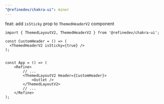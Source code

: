 ```yaml
---
"@refinedev/chakra-ui": minor
---
```


feat: add `isSticky` prop to `ThemedHeaderV2` component

```tsx
import { ThemedLayoutV2, ThemedHeaderV2 } from '@refinedev/chakra-ui';

const CustomHeader = () => (
  <ThemedHeaderV2 isSticky={true} />
);


const App = () => (
    <Refine>
        // ...
        <ThemedLayoutV2 Header={CustomHeader}>
            <Outlet />
        </ThemedLayoutV2>
        // ...
    </Refine>
);
```
